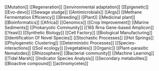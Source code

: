 [[Mutation]]
[[Regeneration]]
[[environmental adaptation]]
[[Epigenetic]]
[[Evo-devo]]
[[Sewage sludge]]
[[Antimicrobials]]
[[Args]]
[[Methane Fermentation Efficiency]]
[[Breeding]]
[[Plant]]
[[Medicinal plant]]
[[Bioinformatics]]
[[Africa]]
[[Genomics]]
[[Crop Improvement]]
[[Marine Sediments]]
[[Prokaryotic Community]]
[[16S Rrna Gene-based Amplicon]]
[[Yeast]]
[[Synthetic Biology]]
[[Cell Factory]]
[[Biological Manufacturing]]
[[Identification Of Novel Species]]
[[Stochastic Processes]]
[[Hot Springs]]
[[Phylogenetic Clustering]]
[[Deterministic Processes]]
[[Species-interactions]]
[[Soil ecology]]
[[vegetables]]
[[Organic]]
[[Plant-parasitic Nematodes]]
[[Rhizosphere]]
[[Bacterial community]]
[[Machine Learning]]
[[Tidal Marsh]]
[[Indicator Species Analysis]]
[[Secondary metabolites]]
[[Bioactive compound]]
[[actinomycetes]]
